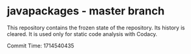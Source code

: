 # javapackages - master branch

This repository contains the frozen state of the repository.
Its history is cleared. It is used only for static code
analysis with Codacy.

Commit Time: 1714540435